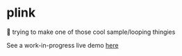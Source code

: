 # plink

:musical_note: trying to make one of those cool sample/looping thingies

See a work-in-progress live demo [here](diaan.github.io/plink/)
